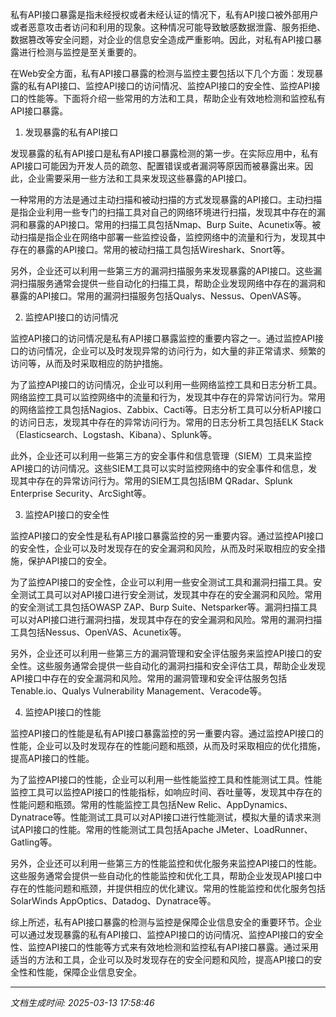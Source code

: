 私有API接口暴露是指未经授权或者未经认证的情况下，私有API接口被外部用户或者恶意攻击者访问和利用的现象。这种情况可能导致敏感数据泄露、服务拒绝、数据篡改等安全问题，对企业的信息安全造成严重影响。因此，对私有API接口暴露进行检测与监控是至关重要的。

在Web安全方面，私有API接口暴露的检测与监控主要包括以下几个方面：发现暴露的私有API接口、监控API接口的访问情况、监控API接口的安全性、监控API接口的性能等。下面将介绍一些常用的方法和工具，帮助企业有效地检测和监控私有API接口暴露。

1. 发现暴露的私有API接口

发现暴露的私有API接口是私有API接口暴露检测的第一步。在实际应用中，私有API接口可能因为开发人员的疏忽、配置错误或者漏洞等原因而被暴露出来。因此，企业需要采用一些方法和工具来发现这些暴露的API接口。

一种常用的方法是通过主动扫描和被动扫描的方式发现暴露的API接口。主动扫描是指企业利用一些专门的扫描工具对自己的网络环境进行扫描，发现其中存在的漏洞和暴露的API接口。常用的扫描工具包括Nmap、Burp Suite、Acunetix等。被动扫描是指企业在网络中部署一些监控设备，监控网络中的流量和行为，发现其中存在的暴露的API接口。常用的被动扫描工具包括Wireshark、Snort等。

另外，企业还可以利用一些第三方的漏洞扫描服务来发现暴露的API接口。这些漏洞扫描服务通常会提供一些自动化的扫描工具，帮助企业发现网络中存在的漏洞和暴露的API接口。常用的漏洞扫描服务包括Qualys、Nessus、OpenVAS等。

2. 监控API接口的访问情况

监控API接口的访问情况是私有API接口暴露监控的重要内容之一。通过监控API接口的访问情况，企业可以及时发现异常的访问行为，如大量的非正常请求、频繁的访问等，从而及时采取相应的防护措施。

为了监控API接口的访问情况，企业可以利用一些网络监控工具和日志分析工具。网络监控工具可以监控网络中的流量和行为，发现其中存在的异常访问行为。常用的网络监控工具包括Nagios、Zabbix、Cacti等。日志分析工具可以分析API接口的访问日志，发现其中存在的异常访问行为。常用的日志分析工具包括ELK Stack（Elasticsearch、Logstash、Kibana）、Splunk等。

此外，企业还可以利用一些第三方的安全事件和信息管理（SIEM）工具来监控API接口的访问情况。这些SIEM工具可以实时监控网络中的安全事件和信息，发现其中存在的异常访问行为。常用的SIEM工具包括IBM QRadar、Splunk Enterprise Security、ArcSight等。

3. 监控API接口的安全性

监控API接口的安全性是私有API接口暴露监控的另一重要内容。通过监控API接口的安全性，企业可以及时发现存在的安全漏洞和风险，从而及时采取相应的安全措施，保护API接口的安全。

为了监控API接口的安全性，企业可以利用一些安全测试工具和漏洞扫描工具。安全测试工具可以对API接口进行安全测试，发现其中存在的安全漏洞和风险。常用的安全测试工具包括OWASP ZAP、Burp Suite、Netsparker等。漏洞扫描工具可以对API接口进行漏洞扫描，发现其中存在的安全漏洞和风险。常用的漏洞扫描工具包括Nessus、OpenVAS、Acunetix等。

另外，企业还可以利用一些第三方的漏洞管理和安全评估服务来监控API接口的安全性。这些服务通常会提供一些自动化的漏洞扫描和安全评估工具，帮助企业发现API接口中存在的安全漏洞和风险。常用的漏洞管理和安全评估服务包括Tenable.io、Qualys Vulnerability Management、Veracode等。

4. 监控API接口的性能

监控API接口的性能是私有API接口暴露监控的另一重要内容。通过监控API接口的性能，企业可以及时发现存在的性能问题和瓶颈，从而及时采取相应的优化措施，提高API接口的性能。

为了监控API接口的性能，企业可以利用一些性能监控工具和性能测试工具。性能监控工具可以监控API接口的性能指标，如响应时间、吞吐量等，发现其中存在的性能问题和瓶颈。常用的性能监控工具包括New Relic、AppDynamics、Dynatrace等。性能测试工具可以对API接口进行性能测试，模拟大量的请求来测试API接口的性能。常用的性能测试工具包括Apache JMeter、LoadRunner、Gatling等。

另外，企业还可以利用一些第三方的性能监控和优化服务来监控API接口的性能。这些服务通常会提供一些自动化的性能监控和优化工具，帮助企业发现API接口中存在的性能问题和瓶颈，并提供相应的优化建议。常用的性能监控和优化服务包括SolarWinds AppOptics、Datadog、Dynatrace等。

综上所述，私有API接口暴露的检测与监控是保障企业信息安全的重要环节。企业可以通过发现暴露的私有API接口、监控API接口的访问情况、监控API接口的安全性、监控API接口的性能等方式来有效地检测和监控私有API接口暴露。通过采用适当的方法和工具，企业可以及时发现存在的安全问题和风险，提高API接口的安全性和性能，保障企业信息安全。

---

*文档生成时间: 2025-03-13 17:58:46*











